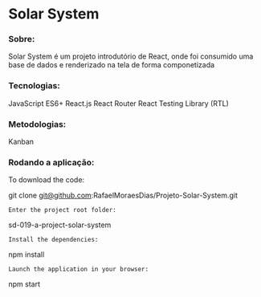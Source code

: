 # Solar System


### Sobre:
Solar System é um projeto introdutório de React, onde foi consumido uma base de dados e renderizado na tela de forma componetizada

### Tecnologias:
JavaScript ES6+
React.js
React Router
React Testing Library (RTL)

### Metodologias:
Kanban

### Rodando a aplicação:
To download the code:

git clone git@github.com:RafaelMoraesDias/Projeto-Solar-System.git
```
Enter the project root folder:
```
sd-019-a-project-solar-system
```
Install the dependencies:
```
npm install
```
Launch the application in your browser:
```
npm start

